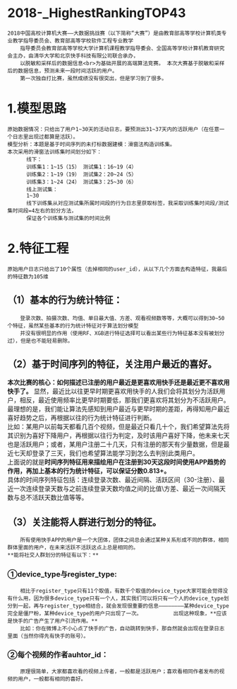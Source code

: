# 2018-_HighestRankingTOP43
    2018中国高校计算机大赛——大数据挑战赛（以下简称“大赛”）是由教育部高等学校计算机类专业教学指导委员会、教育部高等学校软件工程专业教学
        指导委员会教育部高等学校大学计算机课程教学指导委会、全国高等学校计算机教育研究会主办，由清华大学和北京快手科技有限公司联合承办，
        以脱敏和采样后的数据信息<br>为基础开展的高端算法竞赛。 本次大赛基于脱敏和采样后的数据信息，预测未来一段时间活跃的用户。
        第一次独自打比赛，虽然成绩没有很突出，但是学习到了很多。
# 1.**模型思路**
    原始数据情况：只给出了用户1~30天的活动日志，要预测出31~37天内的活跃用户（在任意一个日志里出现过都算是活跃）。
    模型分析：本题是基于时间序列的未打标数据建模：滑窗法构造训练集。
    本次采用的滑窗法训练集时间划分如下：
          线下：
          训练集1：1~15（15） 测试集1：16~19（4）
          训练集2：1~19（19） 测试集2：20~24（5）
          训练集3：1~24（24） 测试集3：25~30（6）
          线上测试集：
          1~30
          线下训练集从对应测试集所属时间段的行为日志里获取标签，我采取训练集时间段/测试集时间段=4左右的划分方法，
          保证各个训练集与测试集的时间比例
# 2.**特征工程**
    原始用户日志只给出了10个属性（去掉相同的user_id），从以下几个方面去构造特征，我最后的特征数为105维
  ## （1）**基本的行为统计特征**：
        登录次数、拍摄次数、均值、单日最大值、方差、观看视频数等等，大概可以得到30~50个特征，虽然某些基本的行为统计特征对于算法划分模型
        并没有很明显的作用（使用RF、XGB进行特征选择可以看出某些行为特征基本没有被划分过），但是也不能轻易删除。
  ## （2）**基于时间序列的特征，关注用户最近的喜好。**
  **本次比赛的核心：如何描述已注册的用户最近是更喜欢用快手还是最近更不喜欢用快手了。**
        显然，最近比以往更早时期更喜欢用快手的人我们会将其划分为活跃用户，相反，最近使用频率比更早时期要低，那我们更喜欢将其划分为不活跃用户。最理想的是，我们能让算法先感知到用户最近与更早时期的差距，再得知用户最近喜好趋势之后，再根据以往的行为统计特征进行判断。<br>
        比如：某用户以前每天都看几百个视频，但是最近只看几十个，我们希望算法先将其识别为喜好下降用户，再根据以往行为判定，及时该用户喜好下降，他未来七天也是活跃用户；或者，某用户注册二十几天，只有注册的那天有少量数据，但是最近七天却登录了三天，我们也希望算法能学习到怎么去判别此类用户。<br>
        上面说的就是**时间序列特征用来描绘用户在注册到30天这段时间使用APP趋势的作用，再加上基本的行为统计特征，可以保证分数0.813+。**<br>
        具体的时间序列特征包括：连续登录次数、最近间隔、活跃区间（30-注册）、最近一次连续登录天数与之前连续登录天数均值之间的比值\方差、最近一次间隔天数与总不活跃天数比值等等。
  ## （3）**关注能将人群进行划分的特征。**
        所有使用快手APP的用户是一个大团体，团体之间总会通过某种关系形成不同的群体，相同群体里面的用户，在未来活跃不活跃这点上总是相同的。
    **能将社交人群划分的特征有以下：**
   ### ①device_type与register_type:
        相比于register_type只有11个取值，有数千个取值的device_type大家可能会觉得没有什么用，因为很多device_type只有一个人，其实我们可以将只有一个人的device_type划分到一起，再与register_type相结合，就会发现很重要的信息————————某种device_type完全是僵尸粉，某种device_type的用户只出现了一次。          出现这种现象，**应该是快手的广告产生了用户引流作用。**
        比如：你在微博上不小心点了快手的广告，自动跳转到快手，那自然就会出现在登录日志里面（当然你得先有快手的账号）。
   ### ②每个视频的作者auhtor_id：
        原理很简单，大家都喜欢看的视频上传者，一般都是活跃用户；喜欢看相同作者发布的视频的用户，一般都有相同的喜好。
    
  
